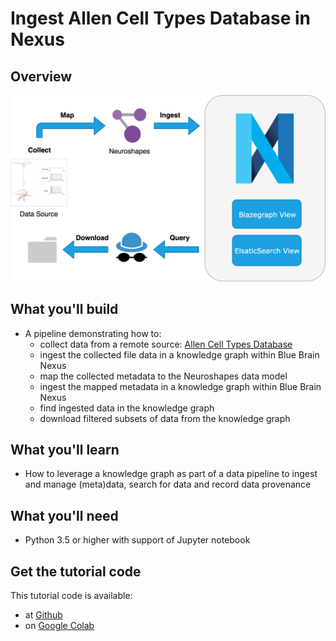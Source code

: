 
# Ingest Allen Cell Types Database in Nexus


## Overview

![Ingest Allen Cell Types Database in Blue Brain Nexus](./assets/nexus_workshop_data_pipeline.png)

## What you'll build

* A pipeline demonstrating how to: 
    * collect data from a remote source: [Allen Cell Types Database](https://celltypes.brain-map.org/)
    * ingest the collected file data in a knowledge graph within Blue Brain Nexus
    * map the collected metadata to the Neuroshapes data model
    * ingest the mapped metadata in a knowledge graph within Blue Brain Nexus
    * find ingested data in the knowledge graph
    * download filtered subsets of data from the knowledge graph
    
  
## What you'll learn

* How to leverage a knowledge graph as part of a data pipeline to ingest and manage (meta)data, search for data and record data provenance

## What you'll need

* Python 3.5 or higher with support of Jupyter notebook

## Get the tutorial code

This tutorial code is available:

* at [Github](https://github.com/BlueBrain/nexus-bbp-domains/blob/docs/src/main/paradox/docs/bbptutorial/notebooks/BBPworkshop_datapipeline_nexus.ipynb)
* on [Google Colab](https://colab.research.google.com/github/BlueBrain/nexus-bbp-domains/blob/docs/src/main/paradox/docs/bbptutorial/notebooks/BBPworkshop_datapipeline_nexus.ipynb)
